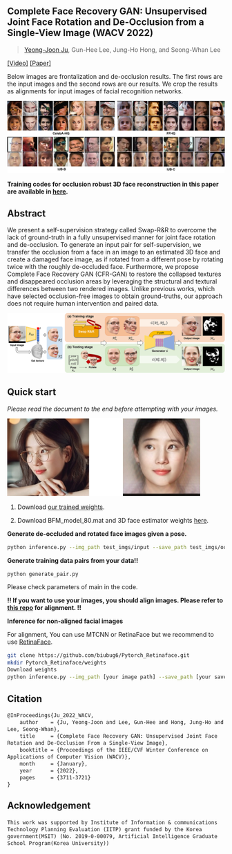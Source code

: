 ## Complete Face Recovery GAN: Unsupervised Joint Face Rotation and De-Occlusion from a Single-View Image (WACV 2022)
> [Yeong-Joon Ju](https://github.com/yeongjoonJu), Gun-Hee Lee, Jung-Ho Hong, and Seong-Whan Lee

[[Video]](https://www.youtube.com/watch?v=NVm4MzqvgO0) [[Paper]](https://openaccess.thecvf.com/content/WACV2022/html/Ju_Complete_Face_Recovery_GAN_Unsupervised_Joint_Face_Rotation_and_De-Occlusion_WACV_2022_paper.html)

Below images are frontalization and de-occlusion results. The first rows are the input images and the second rows are our results. We crop the results as alignments for input images of facial recognition networks.

<img src="figure/app_samples.png" style="zoom:60%;" />

**Training codes for occlusion robust 3D face reconstruction in this paper are available in [here](https://github.com/yeongjoonJu/Occlusion-Robust-3D-Face-CFR-GAN).**

## Abstract

We present a self-supervision strategy called Swap-R&R to overcome the lack of ground-truth in a fully unsupervised manner for joint face rotation and de-occlusion. To generate an input pair for self-supervision, we transfer the occlusion from a face in an image to an estimated 3D face and create a damaged face image, as if rotated from a different pose by rotating twice with the roughly de-occluded face. Furthermore, we propose Complete Face Recovery GAN (CFR-GAN) to restore the collapsed textures and disappeared occlusion areas by leveraging the structural and textural differences between two rendered images. Unlike previous works, which have selected occlusion-free images to obtain ground-truths, our approach does not require human intervention and paired data.

<img src="figure/stages.png" style="zoom:80%;" />

## Quick start

*Please read the document to the end before attempting with your images.*

<img src="figure/suji_result.jpg" style="zoom:80%;" />

1) Download [our trained weights](https://drive.google.com/file/d/1BrGzhXWsamD7X3w38fmPflmwiVkeLghP/view?usp=sharing).

2) Download BFM_model_80.mat and 3D face estimator weights [here](https://github.com/yeongjoonJu/Occlusion-Robust-3D-Face-CFR-GAN/blob/main/readme.md).

**Generate de-occluded and rotated face images given a pose.**

~~~bash
python inference.py --img_path test_imgs/input --save_path test_imgs/output --generator_path [saved_path] --estimator_path [saved_path]
~~~

**Generate training data pairs from your data!!**

~~~
python generate_pair.py
~~~

Please check parameters of main in the code.

**!! If you want to use your images, you should align images. Please refer to [this repo](https://github.com/yeongjoonJu/Occlusion-Robust-3D-Face-CFR-GAN) for alignment. !!**

**Inference for non-aligned facial images**

For alignment, You can use MTCNN or RetinaFace but we recommend to use [RetinaFace](https://github.com/biubug6/Pytorch_Retinaface).

~~~bash
git clone https://github.com/biubug6/Pytorch_Retinaface.git
mkdir Pytorch_Retinaface/weights
Download weights
python inference.py --img_path [your image path] --save_path [your save path] --generator_path [saved_path] --estimator_path [saved_path] --aligner retinaface
~~~

## Citation

~~~
@InProceedings{Ju_2022_WACV,
    author    = {Ju, Yeong-Joon and Lee, Gun-Hee and Hong, Jung-Ho and Lee, Seong-Whan},
    title     = {Complete Face Recovery GAN: Unsupervised Joint Face Rotation and De-Occlusion From a Single-View Image},
    booktitle = {Proceedings of the IEEE/CVF Winter Conference on Applications of Computer Vision (WACV)},
    month     = {January},
    year      = {2022},
    pages     = {3711-3721}
}
~~~

## Acknowledgement

~~~
This work was supported by Institute of Information & communications Technology Planning Evaluation (IITP) grant funded by the Korea government(MSIT) (No. 2019-0-00079, Artificial Intelligence Graduate School Program(Korea University))
~~~
